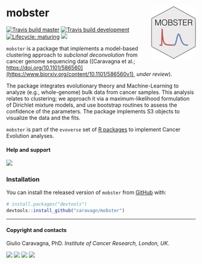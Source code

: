 
# mobster <a href='https://caravagn.github.io/mobster'><img src='man/figures/logo.png' align="right" height="139" /></a>

<!-- badges: start -->

[![Travis build
master](https://travis-ci.org/caravagn/mobster.svg?branch=master)](https://travis-ci.org/caravagn/mobster)
[![Travis build
development](https://travis-ci.org/caravagn/mobster.svg?branch=development)](https://travis-ci.org/caravagn/mobster)
[![Lifecycle:
maturing](https://img.shields.io/badge/lifecycle-maturing-blue.svg)](https://www.tidyverse.org/lifecycle/#maturing)
[![](https://img.shields.io/badge/Part%20of-evoverse-blue.svg)](https://caravagn.github.io/evoverse)
<!-- badges: end -->

`mobster` is a package that implements a model-based clustering approach
to *subclonal deconvolution* from cancer genome sequencing data
([Caravagna et al.;
https://doi.org/10.1101/586560](https://www.biorxiv.org/content/10.1101/586560v1),
*under review*).

The package integrates evolutionary theory and Machine-Learning to
analyze (e.g., whole-genome) bulk data from cancer samples. This
analysis relates to clustering; we approach it via a maximum-likelihood
formulation of Dirichlet mixture models, and use bootstrap routines to
assess the confidence of the parameters. The package implements S3
objects to visualize the data and the fits.

`mobster` is part of the `evoverse` set of [R
packages](https://caravagn.github.io/evoverse) to implement Cancer
Evolution
analyses.

#### Help and support

[![](https://img.shields.io/badge/GitHub%20Pages-https://caravagn.github.io/mobster/-steelblue.svg)](https://caravagn.github.io/mobster)

### Installation

You can install the released version of `mobster` from
[GitHub](https://github.com/) with:

``` r
# install.packages("devtools")
devtools::install_github("caravagn/mobster")
```

-----

#### Copyright and contacts

Giulio Caravagna, PhD. *Institute of Cancer Research, London,
UK*.

[![](https://img.shields.io/badge/Email-gcaravagn@gmail.com-informational.svg?style=social)](mailto:gcaravagn@gmail.com)
[![](https://img.shields.io/badge/caravagn-informational.svg?style=social&logo=GitHub)](https://github.com/caravagn)
[![](https://img.shields.io/badge/@gcaravagna-informational.svg?style=social&logo=Twitter)](https://twitter.com/gcaravagna)
[![](https://img.shields.io/badge/Homepage-informational.svg?style=social&logo=Google)](https://sites.google.com/site/giuliocaravagna/)
